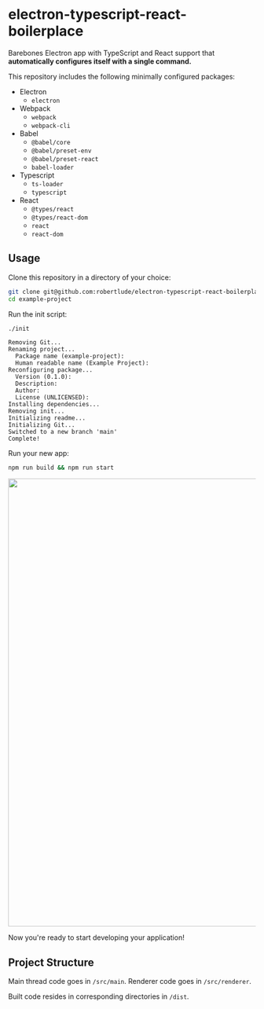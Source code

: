 # electron-typescript-react-boilerplace

Barebones Electron app with TypeScript and React support that **automatically
configures itself with a single command.**

This repository includes the following minimally configured packages:
  * Electron
    * `electron`
  * Webpack
    * `webpack`
    * `webpack-cli`
  * Babel
    * `@babel/core`
    * `@babel/preset-env`
    * `@babel/preset-react`
    * `babel-loader`
  * Typescript
    * `ts-loader`
    * `typescript`
  * React
    * `@types/react`
    * `@types/react-dom`
    * `react`
    * `react-dom`

## Usage

Clone this repository in a directory of your choice:

```sh
git clone git@github.com:robertlude/electron-typescript-react-boilerplate.git example-project
cd example-project
```

Run the init script:

```sh
./init
```
```
Removing Git...
Renaming project...
  Package name (example-project):
  Human readable name (Example Project):
Reconfiguring package...
  Version (0.1.0):
  Description:
  Author:
  License (UNLICENSED):
Installing dependencies...
Removing init...
Initializing readme...
Initializing Git...
Switched to a new branch 'main'
Complete!
```

Run your new app:

```sh
npm run build && npm run start
```

<img width="912" src="https://user-images.githubusercontent.com/407746/150650735-921e494c-346f-444d-b69d-736c414703b2.png">

Now you're ready to start developing your application!

## Project Structure

Main thread code goes in `/src/main`. Renderer code goes in `/src/renderer`.

Built code resides in corresponding directories in `/dist`.
